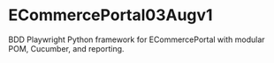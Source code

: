 # ECommercePortal03Augv1
BDD Playwright Python framework for ECommercePortal with modular POM, Cucumber, and reporting.
